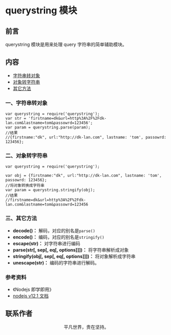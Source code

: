 # querystring 模块

## 前言

querystring 模块是用来处理 query 字符串的简单辅助模块。

## 内容

- [字符串转对象](#一、字符串转对象)
- [对象转字符串](#二、对象转字符串)
- [其它方法](#三、其它方法)

### 一、字符串转对象

```
var querystring = require('querystring');
var str = 'firstname=dk&url=http%3A%2F%2Fdk-lan.com&lastname=tom&passowrd=123456';
var param = querystring.parse(param);
//结果
//{firstname:"dk", url:"http://dk-lan.com", lastname: 'tom', passowrd: 123456};
```

### 二、对象转字符串

```
var querystring = require('querystring');

var obj = {firstname:"dk", url:"http://dk-lan.com", lastname: 'tom', passowrd: 123456};
//将对象转换成字符串
var param = querystring.stringify(obj);
//结果
//firstname=dk&url=http%3A%2F%2Fdk-lan.com&lastname=tom&passowrd=123456
```

### 三、其它方法

- **decode()：** 解码，对应的别名是`parse()`
- **encode()：** 编码，对应的别名是`stringify()`
- **escape(str)：** 对字符串进行编码
- **parse(str[, sep[, eq[, options]]])：** 将字符串解析成对象
- **stringify(obj[, sep[, eq[, options]]])：** 将对象解析成字符串
- **unescape(str)：** 编码的字符串进行解码。

### 参考资料

- 《Nodejs 即学即用》
- [nodejs v12.1 文档](https://nodejs.org/api/querystring.html)

## 联系作者

<div align="center">
    <p>
        平凡世界，贵在坚持。
    </p>
    <img :src="$withBase('/about/contact.png')" />
</div>